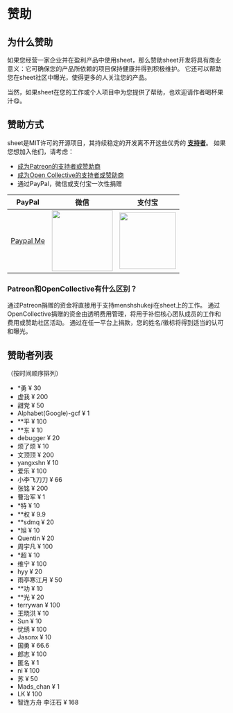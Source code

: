 # 赞助

## 为什么赞助

如果您经营一家企业并在盈利产品中使用sheet，那么赞助sheet开发将具有商业意义：它可确保您的产品所依赖的项目保持健康并得到积极维护。 它还可以帮助您在sheet社区中曝光，使得更多的人关注您的产品。

当然，如果sheet在您的工作或个人项目中为您提供了帮助，也欢迎请作者喝杯果汁😋。

## 赞助方式

sheet是MIT许可的开源项目，其持续稳定的开发离不开这些优秀的 [**支持者**](#赞助者列表)。 如果您想加入他们，请考虑：

- [成为Patreon的支持者或赞助商](https://www.patreon.com/mengshukeji)
- [成为Open Collective的支持者或赞助商](https://opencollective.com/sheet)
- 通过PayPal，微信或支付宝一次性捐赠

| PayPal |  微信  | 支付宝 |
|---|---|---|
| [Paypal Me](https://www.paypal.me/wbfsa) | <img src="https://minio.cnbabylon.com/public/sheet/wechat.jpg" width="140" />| <img src="https://minio.cnbabylon.com/public/sheet/alipay.jpg" width="130" /> |

### Patreon和OpenCollective有什么区别？

通过Patreon捐赠的资金将直接用于支持menshshukeji在sheet上的工作。 通过OpenCollective捐赠的资金由透明费用管理，将用于补偿核心团队成员的工作和费用或赞助社区活动。 通过在任一平台上捐款，您的姓名/徽标将得到适当的认可和曝光。

## 赞助者列表

（按时间顺序排列）
- *勇 ¥ 30
- 虚我 ¥ 200
- 甜党 ¥ 50
- Alphabet(Google)-gcf ¥ 1
- **平 ¥ 100
- **东 ¥ 10
- debugger ¥ 20
- 烦了烦 ¥ 10
- 文顶顶 ¥ 200
- yangxshn ¥ 10
- 爱乐 ¥ 100
- 小李飞刀刀 ¥ 66
- 张铭 ¥ 200
- 曹治军 ¥ 1
- *特 ¥ 10
- **权 ¥ 9.9
- **sdmq ¥ 20
- *旭 ¥ 10
- Quentin ¥ 20
- 周宇凡 ¥ 100
- *超 ¥ 10
- 维宁 ¥ 100
- hyy ¥ 20
- 雨亭寒江月 ¥ 50
- **功 ¥ 10
- **光 ¥ 20
- terrywan ¥ 100
- 王晓洪 ¥ 10
- Sun ¥ 10
- 忧绣 ¥ 100
- Jasonx ¥ 10
- 国勇 ¥ 66.6
- 郎志 ¥ 100
- 匿名 ¥ 1
- ni ¥ 100
- 苏 ¥ 50
- Mads_chan ¥ 1
- LK ¥ 100
- 智连方舟 李汪石 ¥ 168
